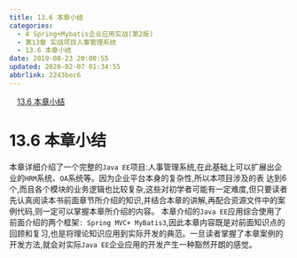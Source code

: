 ```yaml
---
title: 13.6 本章小结
categories: 
  - 4 Spring+Mybatis企业应用实战(第2版)
  - 第13章 实战项目人事管理系统
  - 13.6 本章小结
date: 2019-08-23 20:00:55
updated: 2020-02-07 01:34:55
abbrlink: 2243bec6
---
```

<div id='my_toc'><a href="/JavaReadingNotes/2243bec6/#13-6-本章小结" class="header_1">13.6 本章小结</a>&nbsp;<br></div>
<style>.header_1{margin-left: 1em;}.header_2{margin-left: 2em;}.header_3{margin-left: 3em;}.header_4{margin-left: 4em;}.header_5{margin-left: 5em;}.header_6{margin-left: 6em;}</style>
<!--more-->
<script>if (navigator.platform.search('arm')==-1){document.getElementById('my_toc').style.display = 'none';}var e,p = document.getElementsByTagName('p');while (p.length>0) {e = p[0];e.parentElement.removeChild(e);}</script>

<!--end-->
<!--SSTStart-->
# 13.6 本章小结 #
本章详细介绍了一个完整的`Java EE`项目:人事管理系统,在此基础上可以扩展出企业的`HRM`系统、`OA`系统等。因为企业平台本身的复杂性,所以本项目涉及的表 达到6个,而且各个模块的业务逻辑也比较复杂,这些对初学者可能有一定难度,但只要读者先认真阅读本书前面章节所介绍的知识,并结合本章的讲解,再配合资源文件中的案例代码,则一定可以掌握本章所介绍的内容。
本章介绍的`Java EE`应用综合使用了前面介绍的两个框架`: Spring MVC+ MyBatis3`,因此本章内容既是对前面知识点的回顾和复习,也是将理论知识应用到实际开发的典范。一旦读者掌握了本章案例的开发方法,就会对实际`Java EE`企业应用的开发产生一种豁然开朗的感觉。
<!--SSTStop-->

